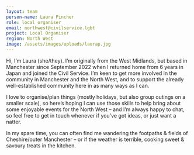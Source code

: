 ```yaml
---
layout: team
person-name: Laura Pincher
role: local organiser
email: northwest@civilservice.lgbt
project: Local Organiser
region: North West
image: /assets/images/uploads/laurap.jpg
---
```

Hi, I’m Laura (she/they). I’m originally from the West Midlands, but based in Manchester since September 2022 when I returned home from 6 years in Japan and joined the Civil Service. I’m keen to get more involved in the community in Manchester and the North West, and to support the already well-established community here in as many ways as I can.

I love to organise/plan things (mostly holidays, but also group outings on a smaller scale), so here’s hoping I can use those skills to help bring about some enjoyable events for the North West – and I’m always happy to chat, so feel free to get in touch whenever if you’ve got ideas, or just want a natter.

In my spare time, you can often find me wandering the footpaths & fields of Cheshire/outer Manchester – or if the weather is terrible, cooking sweet & savoury treats in the kitchen.